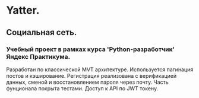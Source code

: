 # Yatter.
## Cоциальная сеть.
### Учебный проект в рамках курса 'Python-разработчик' Яндекс Практикума.
Разработан по классической MVT архитектуре. Используется пагинация постов и кэширование. Регистрация реализована с верификацией данных, сменой и восстановлением пароля через почту. Часть фунционала покрыта тестами. Доступ к API по JWT токену.
